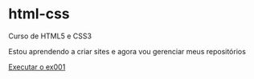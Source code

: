 # html-css
 Curso de HTML5 e CSS3

 Estou aprendendo a criar sites e agora vou gerenciar meus repositórios

<a href="https://kaiopereiraj.gihub.io/html-css/EXERCICIOS/EX001/index.html">Executar o ex001</a>  
